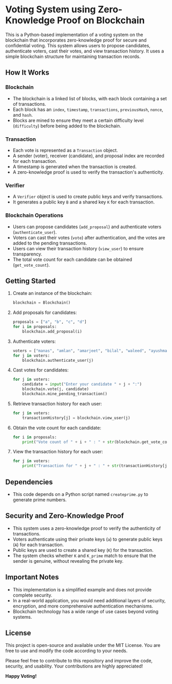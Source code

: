 # Voting System using Zero-Knowledge Proof on Blockchain

This is a Python-based implementation of a voting system on the blockchain that incorporates zero-knowledge proof for secure and confidential voting. This system allows users to propose candidates, authenticate voters, cast their votes, and view transaction history. It uses a simple blockchain structure for maintaining transaction records.

## How It Works

### Blockchain
- The blockchain is a linked list of blocks, with each block containing a set of transactions.
- Each block has an `index`, `timestamp`, `transactions`, `previousHash`, `nonce`, and `hash`.
- Blocks are mined to ensure they meet a certain difficulty level (`difficulty`) before being added to the blockchain.

### Transaction
- Each vote is represented as a `Transaction` object.
- A sender (voter), receiver (candidate), and proposal index are recorded for each transaction.
- A timestamp is generated when the transaction is created.
- A zero-knowledge proof is used to verify the transaction's authenticity.

### Verifier
- A `Verifier` object is used to create public keys and verify transactions.
- It generates a public key `B` and a shared key `K` for each transaction.

### Blockchain Operations
- Users can propose candidates (`add_proposal`) and authenticate voters (`authenticate_user`).
- Voters can cast their votes (`vote`) after authentication, and the votes are added to the pending transactions.
- Users can view their transaction history (`view_user`) to ensure transparency.
- The total vote count for each candidate can be obtained (`get_vote_count`).

## Getting Started
1. Create an instance of the blockchain:
   ```python
   blockchain = Blockchain()
   ```

2. Add proposals for candidates:
   ```python
   proposals = ["a", "b", "c", "d"]
   for i in proposals:
       blockchain.add_proposal(i)
   ```

3. Authenticate voters:
   ```python
   voters = ["manas", "amlan", "amarjeet", "bilal", "waleed", "ayushman", "jaskirat", "tarun", "ankit", "shaantanu"]
   for j in voters:
       blockchain.authenticate_user(j)
   ```

4. Cast votes for candidates:
   ```python
   for j in voters:
       candidate = input("Enter your candidate " + j + ":")
       blockchain.vote(j, candidate)
       blockchain.mine_pending_transaction()
   ```

5. Retrieve transaction history for each user:
   ```python
   for j in voters:
       transactionHistory[j] = blockchain.view_user(j)
   ```

6. Obtain the vote count for each candidate:
   ```python
   for i in proposals:
       print("Vote count of " + i + " : " + str(blockchain.get_vote_count(i)))
   ```

7. View the transaction history for each user:
   ```python
   for j in voters:
       print("Transaction for " + j + " : " + str(transactionHistory[j]))
   ```

## Dependencies
- This code depends on a Python script named `createprime.py` to generate prime numbers.

## Security and Zero-Knowledge Proof
- This system uses a zero-knowledge proof to verify the authenticity of transactions.
- Voters authenticate using their private keys (`a`) to generate public keys (`A`) for each transaction.
- Public keys are used to create a shared key (`K`) for the transaction.
- The system checks whether `K` and `K_prime` match to ensure that the sender is genuine, without revealing the private key.

## Important Notes
- This implementation is a simplified example and does not provide complete security.
- In a real-world application, you would need additional layers of security, encryption, and more comprehensive authentication mechanisms.
- Blockchain technology has a wide range of use cases beyond voting systems.

## License
This project is open-source and available under the MIT License. You are free to use and modify the code according to your needs.

Please feel free to contribute to this repository and improve the code, security, and usability. Your contributions are highly appreciated!

**Happy Voting!**

